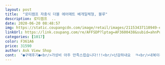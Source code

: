 ```yaml
---
layout: post 
title:  "로티캠프 자충식 더블 에어매트 베개일체형, 블루" 
description: 로티캠프  ..
date: 2020-06-20 08:48:57 
img: https://static.coupangcdn.com/image/retail/images/21153437110949-effa9b2d-2555-455e-9915-345ff2d72ce1.jpg 
linkUrl: https://link.coupang.com/re/AFFSDP?lptag=AF3600438&subid=ahnPublicAsk&pageKey=97598901&itemId=299665674&vendorItemId=3898280965&traceid=V0-113-01e58c86115c2df8 
categories: [1017] 
color: F361A6 
price: 31590 
author: Ask View Shop 
cont:  "●구매후기●<br/>가성비 아주 만족스럽습니다!!!<br/>난감하내요  ㅋ<br/>내복이러니하고 그냥 써야겠죠<br/>다른분들 생각 좀 하셔서 제품 포장 좀 신경 써 주세요<br/>바람 당연히 안차고  ㅎㅎ;;<br/>실제로 누웠을때 느꼈던 두께감은 한 23cm정도였구요, 촉감도 괜찮았구요, 받아서 펼쳐놨더니 공기도 금방 차오르더라구요.<br/><br/>암튼 마니 파세요<br/>이거 뭘로 펑크 때워야할까요?ㅎㅎ<br/>접어서 넣을때도 여자인 제가했는데 처음이라 그렇치 하다보면 그리 어렵지 않을꺼같았어요.<br/><br/>제품 자체포장은 잘되어있었는데 박스 포장이 안쪽  날개부분 한쪽은 잘되어있었는데 반대쪽이 제품에 눌려 접혀있더군요<br/>제품은 좋은거같은데<br/>좋습니다.<br/> 마무리로 한번 불어주시고  접을때는 돌돌말면서 무릎으로 눌라버려요ㅎ<br/>차박용으로샀어요 애들이 좋아합니다 오래쓰고시팡♡<br/>큰 기대없이 구매했는데 꽤 만족스럽네요.<br/><br/>패스트캠프 베이직3 안에 펼쳐놓은 사진입니다, 아주 셋트상품인마냥 꼭 맞네요<br/>하필이면 그렇다는것도 모르고 접힌쪽 박스 밴딩에 칼끝으로 5센티가량 칼로 살짝 그어 개봉했더니 제품에 칼자국이 생겼고<br/>" 
---
```

